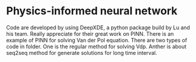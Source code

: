 
# Physics-informed neural network
Code are developed by using DeepXDE, a python package build by Lu and his team. Really appreciate for their great work on PINN.
There is an example of PINN for solving Van der Pol equation. 
There are two types of code in folder. One is the regular method for solving Vdp. Anther is about seq2seq method for generate solutions for long time interval.
